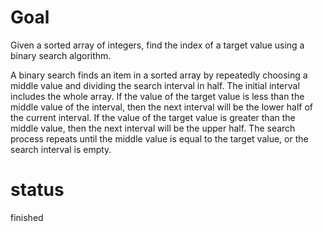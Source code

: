 # Goal

Given a sorted array of integers, find the index of a target value using a binary search algorithm.

A binary search finds an item in a sorted array by repeatedly choosing a middle value and dividing the search interval in half. The initial interval includes the whole array. If the value of the target value is less than the middle value of the interval, then the next interval will be the lower half of the current interval. If the value of the target value is greater than the middle value, then the next interval will be the upper half. The search process repeats until the middle value is equal to the target value, or the search interval is empty.

# status

finished
